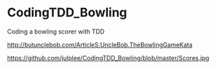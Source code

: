 CodingTDD_Bowling
=================

Coding a bowling scorer with TDD

http://butunclebob.com/ArticleS.UncleBob.TheBowlingGameKata

https://github.com/julplee/CodingTDD_Bowling/blob/master/Scores.jpg
